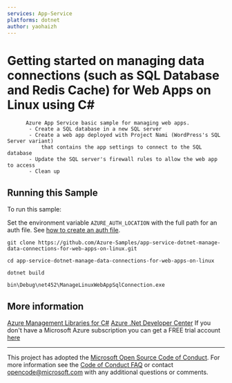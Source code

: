 ```yaml
---
services: App-Service
platforms: dotnet
author: yaohaizh
---
```


# Getting started on managing data connections (such as SQL Database and Redis Cache) for Web Apps on Linux using C#  #

          Azure App Service basic sample for managing web apps.
           - Create a SQL database in a new SQL server
           - Create a web app deployed with Project Nami (WordPress's SQL Server variant)
               that contains the app settings to connect to the SQL database
           - Update the SQL server's firewall rules to allow the web app to access
           - Clean up


## Running this Sample ##

To run this sample:

Set the environment variable `AZURE_AUTH_LOCATION` with the full path for an auth file. See [how to create an auth file](https://github.com/Azure/azure-libraries-for-net/blob/master/AUTH.md).

    git clone https://github.com/Azure-Samples/app-service-dotnet-manage-data-connections-for-web-apps-on-linux.git

    cd app-service-dotnet-manage-data-connections-for-web-apps-on-linux
  
    dotnet build
    
    bin\Debug\net452\ManageLinuxWebAppSqlConnection.exe

## More information ##

[Azure Management Libraries for C#](https://github.com/Azure/azure-sdk-for-net/tree/Fluent)
[Azure .Net Developer Center](https://azure.microsoft.com/en-us/develop/net/)
If you don't have a Microsoft Azure subscription you can get a FREE trial account [here](http://go.microsoft.com/fwlink/?LinkId=330212)

---

This project has adopted the [Microsoft Open Source Code of Conduct](https://opensource.microsoft.com/codeofconduct/). For more information see the [Code of Conduct FAQ](https://opensource.microsoft.com/codeofconduct/faq/) or contact [opencode@microsoft.com](mailto:opencode@microsoft.com) with any additional questions or comments.